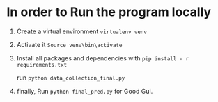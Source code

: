 # In order to Run the program locally

1. Create a virtual environment
   `virtualenv venv`

2. Activate it
   `Source venv\bin\activate`

3. Install all packages and dependencies with
   `pip install - r requirements.txt`

   run `python data_collection_final.py`

4. finally, Run `python final_pred.py` for Good Gui.
